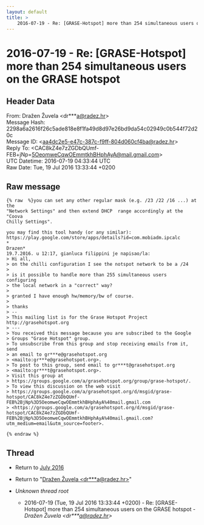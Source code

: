 ```yaml
---
layout: default
title: >
    2016-07-19 - Re: [GRASE-Hotspot] more than 254 simultaneous users on the GRASE hotspot
---
```


# 2016-07-19 - Re: [GRASE-Hotspot] more than 254 simultaneous users on the GRASE hotspot

## Header Data

From: Dražen Žuvela \<dr***a@radez.hr\><br>
Message Hash: 2298a6a2616f26c5ade818e8f1fa49d8d97e26bd9da54c02949c0b544f72d20c<br>
Message ID: \<aa4dc2e5-e47c-387c-f9ff-804d060cf4ba@radez.hr\><br>
Reply To:  \<CAC8kZ4e7zZGDbQUmf-FEB+jNp=5OeomweCqwOEmmtkhBHphAyA@mail.gmail.com\><br>
UTC Datetime: 2016-07-19 04:33:44 UTC<br>
Raw Date: Tue, 19 Jul 2016 13:33:44 +0200<br>

## Raw message

```
{% raw  %}you can set any other regular mask (e.g. /23 /22 /16 ...) at the 
"Network Settings" and then extend DHCP  range accordingly at the "Coova 
Chilly Settings".

you may find this tool handy (or any similar):
https://play.google.com/store/apps/details?id=com.mobiadm.ipcalc
*
Drazen*
19.7.2016. u 12:17, gianluca filippini je napisao/la:
> Hi all,
> on the chilli configuration I see the notspot network to be a /24
>
> is it possible to handle more than 255 simultaneous users configuring
> the local network in a "correct" way?
>
> granted I have enough hw/memory/bw of course.
>
> thanks
> -- 
> This mailing list is for the Grase Hotspot Project http://grasehotspot.org
> ---
> You received this message because you are subscribed to the Google 
> Groups "Grase Hotspot" group.
> To unsubscribe from this group and stop receiving emails from it, send 
> an email to gr***e@grasehotspot.org 
> <mailto:gr***e@grasehotspot.org>.
> To post to this group, send email to gr***t@grasehotspot.org 
> <mailto:gr***t@grasehotspot.org>.
> Visit this group at 
> https://groups.google.com/a/grasehotspot.org/group/grase-hotspot/.
> To view this discussion on the web visit 
> https://groups.google.com/a/grasehotspot.org/d/msgid/grase-hotspot/CAC8kZ4e7zZGDbQUmf-FEB%2BjNp%3D5OeomweCqwOEmmtkhBHphAyA%40mail.gmail.com 
> <https://groups.google.com/a/grasehotspot.org/d/msgid/grase-hotspot/CAC8kZ4e7zZGDbQUmf-FEB%2BjNp%3D5OeomweCqwOEmmtkhBHphAyA%40mail.gmail.com?utm_medium=email&utm_source=footer>.

{% endraw %}
```

## Thread

+ Return to [July 2016](/archive/2016/07)

+ Return to "[Dražen Žuvela <dr***a<span>@</span>radez.hr>](/authors/dr___a_at_radez_hr)"

+ _Unknown thread root_
  + 2016-07-19 (Tue, 19 Jul 2016 13:33:44 +0200) - Re: [GRASE-Hotspot] more than 254 simultaneous users on the GRASE hotspot - _Dražen Žuvela \<dr***a@radez.hr\>_

